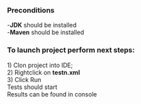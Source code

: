 <h3>Preconditions</h3>
-<b>JDK</b> should be installed</br>
-<b>Maven</b> should be installed</br>

<h3>To launch project perform next steps:</h3>
1) Clon project into IDE; <br/>
2) Rightclick on <b>testn.xml</b><br/>
3) Click Run<br/>
Tests should start</br>
Results can be found in console</br>
